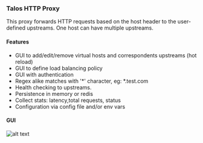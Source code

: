 ### Talos HTTP Proxy

This proxy forwards HTTP requests based on the host header to the user-defined upstreams. One host can have multiple 
upstreams.

#### Features
* GUI to add/edit/remove virtual hosts and correspondents upstreams (hot reload)
* GUI to define load balancing policy
* GUI with authentication
* Regex alike matches with '*' character, eg: *.test.com
* Health checking to upstreams.
* Persistence in memory or redis
* Collect stats: latency,total requests, status
* Configuration via config file and/or env vars


#### GUI

![alt text](https://i.ibb.co/N72vdDq/Screenshot-2020-04-13-at-23-31-08.png)
